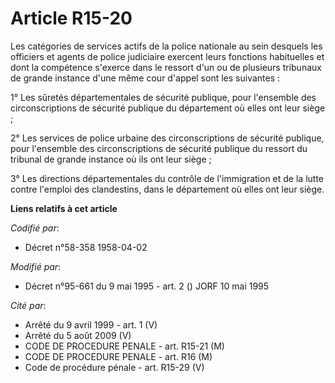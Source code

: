# Article R15-20

Les catégories de services actifs de la police nationale au sein desquels les officiers et agents de police judiciaire
exercent leurs fonctions habituelles et dont la compétence s'exerce dans le ressort d'un ou de plusieurs tribunaux de grande
instance d'une même cour d'appel sont les suivantes :

1° Les sûretés départementales de sécurité publique, pour l'ensemble des circonscriptions de sécurité publique du département
où elles ont leur siège ;

2° Les services de police urbaine des circonscriptions de sécurité publique, pour l'ensemble des circonscriptions de sécurité
publique du ressort du tribunal de grande instance où ils ont leur siège ;

3° Les directions départementales du contrôle de l'immigration et de la lutte contre l'emploi des clandestins, dans le
département où elles ont leur siège.

**Liens relatifs à cet article**

_Codifié par_:

  - Décret n°58-358 1958-04-02

_Modifié par_:

  - Décret n°95-661 du 9 mai 1995 - art. 2 () JORF 10 mai 1995

_Cité par_:

  - Arrêté du 9 avril 1999 - art. 1 (V)
  - Arrêté du 5 août 2009 (V)
  - CODE DE PROCEDURE PENALE - art. R15-21 (M)
  - CODE DE PROCEDURE PENALE - art. R16 (M)
  - Code de procédure pénale - art. R15-29 (V)
